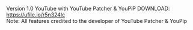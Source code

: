 Version 1.0 
YouTube with YouTube Patcher & YouPiP 
DOWNLOAD: https://ufile.io/r5n324lc  
Note: All features credited to the developer of YouTube Patcher & YouPip        
          

    
